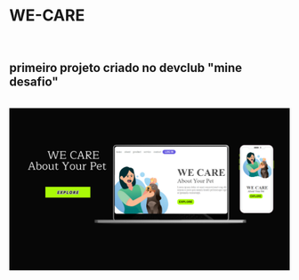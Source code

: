 <h1>WE-CARE</h1>
<br>
<h2>primeiro projeto criado no <a>devclub</a> "mine desafio"</h2>
<br>
<img src="https://raw.githubusercontent.com/AllefRamos14/WE-CARE/47047203246de7be770c4913385354bc346de05c/img/WE%20CARE%20About%20Your%20Pet%20(2).png" />
